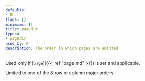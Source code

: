 ```yaml
---
defaults:
- BL
flags: []
minimums: []
title: pagedir
types:
- pagedir
used_by: G
description: The order in which pages are emitted
---
```


Used only if [`page`]({{< ref "page.md" >}}) is set and applicable.

Limited to one of the 8 row or column major orders.
